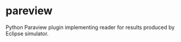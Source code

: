 pareview
========

Python Paraview plugin implementing reader for results produced by Eclipse simulator.
